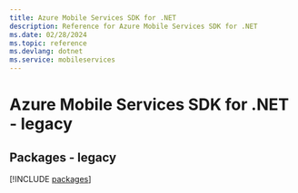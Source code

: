 ```yaml
---
title: Azure Mobile Services SDK for .NET
description: Reference for Azure Mobile Services SDK for .NET
ms.date: 02/28/2024
ms.topic: reference
ms.devlang: dotnet
ms.service: mobileservices
---
```

# Azure Mobile Services SDK for .NET - legacy
## Packages - legacy
[!INCLUDE [packages](mobile-services-index.md)]